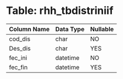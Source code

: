 # Table: rhh_tbdistriniif

| Column Name | Data Type | Nullable |
|-------------|-----------|----------|
| cod_dis | char | NO |
| Des_dis | char | YES |
| fec_ini | datetime | NO |
| fec_fin | datetime | YES |
